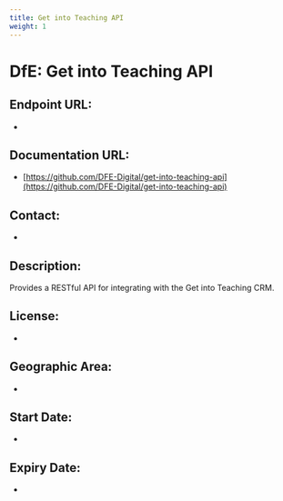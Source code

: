 ```yaml
---
title: Get into Teaching API
weight: 1
---
```


# DfE: Get into Teaching API

## Endpoint URL:
 - []()

## Documentation URL:
 - [https://github.com/DFE-Digital/get-into-teaching-api](https://github.com/DFE-Digital/get-into-teaching-api)

## Contact:
 - [](mailto:)

## Description:
Provides a RESTful API for integrating with the Get into Teaching CRM.

## License:
 - 

## Geographic Area:
 - 

## Start Date:
 - 

## Expiry Date:
 - 

